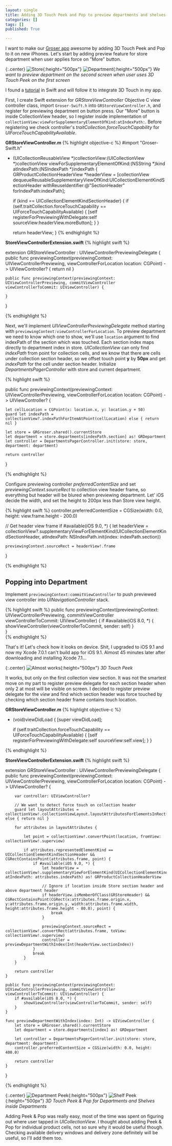 ```yaml
---
layout: single
title: Adding 3D Touch Peek and Pop to preview departments and shelves in our iOS app
categories: []
tags: []
published: True

---
```


I want to make our [Groser app](https://itunes.apple.com/en/app/groser/id915288141) awesome by adding 3D Touch Peek and Pop to it on new iPhones. Let's start by adding preview feature for store department when user applies force on "More" button.

{:.center}
![Store](/assets/3d-touch/store-1.png){:height="500px"}
![Department](/assets/3d-touch/department-1.png){:height="500px"}
*We want to preview department on the second screen when user uses 3D Touch Peek on the first screen*

I found a [tutorial](http://www.the-nerd.be/2015/10/06/3d-touch-peek-and-pop-tutorial/) in Swift and will follow it to integrate 3D Touch in my app.

First, I create Swift extension for _GRStoreViewController_ Objective C view controller class, import `Groser-Swift.h` into `GRStoreViewController.h`, and register for previewing department on button press. Our "More" button is inside CollectionView header, so I register inside implementation of `collectionView:viewForSupplementaryElementOfKind:atIndexPath:`. Before registering we check controller's _traitCollection.forceTouchCapability_ for _UIForceTouchCapabilityAvailable_.

**GRStoreViewController.m**
{% highlight objective-c %}
#import "Groser-Swift.h"

- (UICollectionReusableView *)collectionView:(UICollectionView *)collectionView viewForSupplementaryElementOfKind:(NSString *)kind atIndexPath:(NSIndexPath *)indexPath
{
    GRProductCollectionHeaderView *headerView = [collectionView dequeueReusableSupplementaryViewOfKind:UICollectionElementKindSectionHeader withReuseIdentifier:@"SectionHeader" forIndexPath:indexPath];

    if (kind == UICollectionElementKindSectionHeader) {
      if (self.traitCollection.forceTouchCapability == UIForceTouchCapabilityAvailable) {
          [self registerForPreviewingWithDelegate:self sourceView:headerView.moreButton];
      }
    }

    return headerView;
}
{% endhighlight %}

**StoreViewControllerExtension.swift**
{% highlight swift %}

extension GRStoreViewController : UIViewControllerPreviewingDelegate {
    public func previewingContext(previewingContext: UIViewControllerPreviewing, viewControllerForLocation location: CGPoint) -> UIViewController? {
        return nil
    }
    
    public func previewingContext(previewingContext: UIViewControllerPreviewing, commitViewController viewControllerToCommit: UIViewController) {
        
    }   
}

{% endhighlight %}

Next, we'll implement _UIViewControllerPreviewingDelegate_ method starting with `previewingContext:viewControllerForLocation`. To preview department we need to know which one to show, we'll use `location` argument to find indexPath of the section which was touched. Each section index maps directly to department index in store. _UICollectionView_ can only find _indexPath_ from point for collection cells, and we know that there are cells under collection section header, so we offset touch point **y** by **50px** and get _indexPath_ for the cell under section header. Initialize _DepartmentsPagerController_ with store and current department.

{% highlight swift %}

public func previewingContext(previewingContext: UIViewControllerPreviewing, viewControllerForLocation location: CGPoint) -> UIViewController? {
    
    let cellLocation = CGPoint(x: location.x, y: location.y + 50)
    guard let indexPath = collectionView?.indexPathForItemAtPoint(cellLocation) else { return nil }
    
    let store = GRGroser.shared().currentStore
    let department = store.departments[indexPath.section] as! GRDepartment
    let controller = DepartmentsPagerController.init(store: store, department: department)
    
    return controller
}

{% endhighlight %}

Configure previewing controller _preferredContentSize_ and set _previewingContext.sourceRect_ to collection view header frame, so everything but header will be blured when previewing department. Let' iOS decide the width, and set the height to 200px less than Store view height.

{% highlight swift %}
controller.preferredContentSize = CGSize(width: 0.0, height: view.frame.height - 200.0)

// Get header view frame
if #available(iOS 9.0, *) {
    let headerView = collectionView?.supplementaryViewForElementKind(UICollectionElementKindSectionHeader, atIndexPath: NSIndexPath.init(index: indexPath.section))
    
    previewingContext.sourceRect = headerView!.frame
}

{% endhighlight %}

## Popping into Department

Implement `previewingContext:commitViewController` to push previewed view controller into _UINavigationController_ stack.

{% highlight swift %}
public func previewingContext(previewingContext: UIViewControllerPreviewing, commitViewController viewControllerToCommit: UIViewController) {
    if #available(iOS 8.0, *) {
        showViewController(viewControllerToCommit, sender: self)
    }    
}   
{% endhighlight %}

That's it! Let's check how it looks on device. Shit, I upgraded to iOS 9.1 and now my Xcode 7.0.1 can't build app for iOS 9.1. Almost 45 minutes later after downloading and installing Xcode 7.1...

{:.center}
![Almost works](/assets/3d-touch/almost.png){:height="500px"}
*3D Touch Peek*

It works, but only on the first collection view section. It was not the smartest move on my part to register preview delegate for each section header when only 2 at most will be visible on screen. I decided to register preview delegate for the _view_ and find which section header was force touched by checking which section header frame contains touch location.

**GRStoreViewController.m**
{% highlight objective-c %}

- (void)viewDidLoad {
    [super viewDidLoad];

    if (self.traitCollection.forceTouchCapability == UIForceTouchCapabilityAvailable) {
        [self registerForPreviewingWithDelegate:self sourceView:self.view];
    }
}

{% endhighlight %}

**StoreViewControllerExtension.swift**
{% highlight swift %}

extension GRStoreViewController : UIViewControllerPreviewingDelegate {
    public func previewingContext(previewingContext: UIViewControllerPreviewing, viewControllerForLocation location: CGPoint) -> UIViewController? {
        
        var controller: UIViewController?
        
        // We want to detect force touch on collection header
        guard let layoutAttributes = collectionView!.collectionViewLayout.layoutAttributesForElementsInRect(collectionView!.bounds) else { return nil }
        
        for attributes in layoutAttributes {

            let point = collectionView!.convertPoint(location, fromView: collectionView!.superview)
            
            if attributes.representedElementKind == UICollectionElementKindSectionHeader && CGRectContainsPoint(attributes.frame, point) {
                if #available(iOS 9.0, *) {
                    let headerView = collectionView!.supplementaryViewForElementKind(UICollectionElementKindSectionHeader, atIndexPath: attributes.indexPath) as! GRProductCollectionHeaderView

                    // Ignore if location inside Store section header and above department header
                    if headerView.isMemberOfClass(GRStoreHeader) && CGRectContainsPoint(CGRect(x:attributes.frame.origin.x, y:attributes.frame.origin.y, width:attributes.frame.width, height:attributes.frame.height - 80.0), point) {
                        break
                    }
                    
                    previewingContext.sourceRect = collectionView!.convertRect(attributes.frame, toView: collectionView!.superview)
                    controller = previewDepartmentWithIndex(Int(headerView.sectionIndex))
                }
                break
            }
        }
        
        return controller
    }
    
    public func previewingContext(previewingContext: UIViewControllerPreviewing, commitViewController viewControllerToCommit: UIViewController) {
        if #available(iOS 8.0, *) {
            showViewController(viewControllerToCommit, sender: self)
        }
    }
    
    func previewDepartmentWithIndex(index: Int) -> UIViewController {
        let store = GRGroser.shared().currentStore
        let department = store.departments[index] as! GRDepartment
        
        let controller = DepartmentsPagerController.init(store: store, department: department)
        controller.preferredContentSize = CGSize(width: 0.0, height: 400.0)
        
        return controller
    }
}

{% endhighlight %}

{:.center}
![Department Peek](/assets/3d-touch/department-peek.png){:height="500px"}
![Shelf Peek](/assets/3d-touch/shelf-peek.png){:height="500px"}
*3D Touch Peek & Pop for Departments and Shelves inside Departments*


Adding Peek & Pop was really easy, most of the time was spent on figuring out where user tapped in _UICollectionView_. I thought about adding Peek & Pop for individual product cells, not so sure why it would be useful though. Checking available delivery windows and delivery zone definitely will be useful, so I'll add them too.